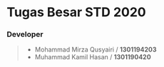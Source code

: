 # Tugas Besar STD 2020

### Developer
>- Mohammad Mirza Qusyairi / **1301194203**<br>
>- Muhammad Kamil Hasan / **1301190420**<br>
